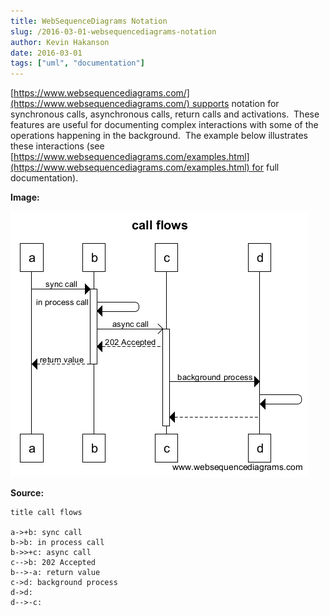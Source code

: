 ```yaml
---
title: WebSequenceDiagrams Notation
slug: /2016-03-01-websequencediagrams-notation
author: Kevin Hakanson
date: 2016-03-01
tags: ["uml", "documentation"]
---
```

[https://www.websequencediagrams.com/](https://www.websequencediagrams.com/) supports notation for synchronous calls, asynchronous calls, return calls and activations.  These features are useful for documenting complex interactions with some of the operations happening in the background.  The example below illustrates these interactions (see [https://www.websequencediagrams.com/examples.html](https://www.websequencediagrams.com/examples.html) for full documentation).

**Image:**

[![call flows](  images/call+flows.png)](  images/call+flows.png)

**Source:**

```
title call flows  
  
a->+b: sync call  
b->b: in process call  
b->>+c: async call  
c-->b: 202 Accepted  
b-->-a: return value  
c->d: background process  
d->d:  
d-->-c:  
```